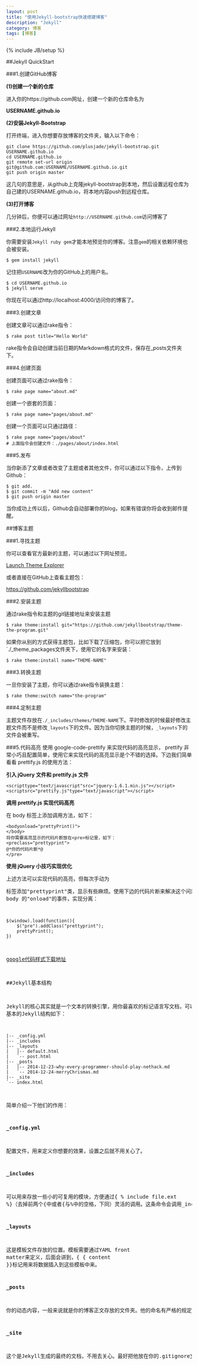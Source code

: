```yaml
---
layout: post
title: "使用Jekyll-bootstrap快速搭建博客"
description: "Jekyll"
category: 博客
tags: [博客]
---
```

{% include JB/setup %}

<script src="http://code.jquery.com/jquery-1.7.2.min.js"></script>


<script type="text/javascript" >
 $(document).ready(function(){
      $("h2,h3,h4,h5,h6").each(function(i,item){
        var tag = $(item).get(0).localName;
        $(item).attr("id","wow"+i);
        $("#category").append('<a class="new'+tag+'" href="#wow'+i+'">'+$(this).text()+'</a></br>');
        $(".newh2").css("margin-left",0);
        $(".newh3").css("margin-left",20);
        $(".newh4").css("margin-left",40);
        $(".newh5").css("margin-left",60);
        $(".newh6").css("margin-left",80);
      });
 });
</script>
<div id="category"></div>



##Jekyll QuickStart

###1.创建GitHub博客

**(1)创建一个新的仓库**


进入你的https://github.com网址，创建一个新的仓库命名为

**USERNAME.github.io**

**(2)安装Jekyll-Bootstrap**

打开终端，进入你想要存放博客的文件夹，输入以下命令：

	git clone https://github.com/plusjade/jekyll-bootstrap.git USERNAME.github.io
	cd USERNAME.github.io 
	git remote set-url origin git@github.com:USERNAME/USERNAME.github.io.git 
	git push origin master
	
这几句的意思是，从github上克隆jekyll-bootstrap到本地，然后设置远程仓库为自己建的USERNAME.github.io，将本地内容push到远程仓库。

**(3)打开博客**


几分钟后，你便可以通过网址`http://USERNAME.github.com`访问博客了


###2.本地运行Jekyll

你需要安装`Jekyll ruby gem`才能本地预览你的博客。注意`gem`的相关依赖环境也会被安装。

	$ gem install jekyll
	
记住把`USERNAME`改为你的GitHub上的用户名。

	$ cd USERNAME.github.io
	$ jekyll serve
	
你现在可以通过http://localhost:4000/访问你的博客了。 


###3.创建文章

创建文章可以通过rake指令：

	$ rake post title="Hello World"
	
rake指令会自动创建当前日期的Markdown格式的文件，保存在_posts文件夹下。

###4.创建页面

创建页面可以通过rake指令：

	$ rake page name="about.md"
	
创建一个嵌套的页面：

	$ rake page name="pages/about.md"
	
创建一个页面可以只通过路径：

	$ rake page name="pages/about"
	# 上面指令会创建文件：./pages/about/index.html
	

###5.发布

当你新添了文章或者改变了主题或者其他文件，你可以通过以下指令，上传到Github：

	$ git add.
	$ git commit -m "Add new content"
	$ git push origin master
	
当你成功上传以后，Github会自动部署你的blog，如果有错误你将会收到邮件提醒。

##博客主题

###1.寻找主题

你可以查看官方最新的主题，可以通过以下网址预览。

[Launch Theme Explorer](http://themes.jekyllbootstrap.com)

或者直接在GitHub上查看主题包：

<https://github.com/jekyllbootstrap>

###2.安装主题

通过rake指令和主题的git链接地址来安装主题

	$ rake theme:install git="https://github.com/jekyllbootstrap/theme-the-program.git"
	
如果你从别的方式获得主题包，比如下载了压缩包，你可以把它放到`./_theme_packages文件夹下，使用它的名字来安装：

	$ rake theme:install name="THEME-NAME"
	
###3.转换主题

一旦你安装了主题，你可以通过rake指令装换主题：

	$ rake theme:switch name="the-program"
	
###4.定制主题

主题文件存放在`./_includes/themes/THEME-NAME`下。平时修改的时候最好修改主题文件而不是修改`_layouts`下的文件。因为当你切换主题的时候，`_layouts`下的文件会被重写。


###5.代码高亮
使用 google-code-prettify 来实现代码的高亮显示， prettify 非常小巧且配置简单，使用它来实现代码的高亮显示是个不错的选择。下边我们简单看看 prettify.js 的使用方法：

**引入 jQuery 文件和 prettify.js 文件**

	<scripttype="text/javascript"src="jquery-1.6.1.min.js"></script>
	<scriptsrc="prettify.js"type="text/javascript"></script>

**调用 prettify.js 实现代码高亮**

在 body 标签上添加调用方法，如下：

	<bodyonload="prettyPrint()">
	</body>
	将你需要高亮显示的代码片断放在<pre>标记里，如下：
	<preclass="prettyprint">
    @*你的代码片断*@
	</pre>
	
**使用 jQuery 小技巧实现优化**

上述方法可以实现代码的高亮，但每次手动为<pre>标签添加"prettyprint"类，显示有些麻烦。使用下边的代码片断来解决这个问题并替换掉 body 的"onload"的事件，实现分离：

	$(window).load(function(){
     	$("pre").addClass("prettyprint");
     	prettyPrint();
	})
	
[google代码样式下载地址](http://jmblog.github.io/color-themes-for-google-code-prettify/)

##Jekyll基本结构

Jekyll的核心其实就是一个文本的转换引擎，用你最喜欢的标记语言写文档，可以是Markdown、Textile或者HTML等等，再通过layout将文档拼装起来，根据你设置的URL规则来展现，这些都是通过严格的配置文件来定义，最终的产出就是web页面。
基本的Jekyll结构如下：

	|-- _config.yml  
	|-- _includes  
	|-- _layouts  
	|   |-- default.html  
	|   `-- post.html  
	|-- _posts  
	|   |-- 2014-12-23-why-every-programmer-should-play-nethack.md 
	|   `-- 2014-12-24-merryChrismas.md 
	|-- _site  
	`-- index.html  
	
简单介绍一下他们的作用：

**_config.yml**

配置文件，用来定义你想要的效果，设置之后就不用关心了。

**_includes**

可以用来存放一些小的可复用的模块，方便通过{ % include file.ext %}（去掉前两个{中或者{与%中的空格，下同）灵活的调用。这条命令会调用_includes/file.ext文件。

**_layouts**

这是模板文件存放的位置。模板需要通过YAML front matter来定义，后面会讲到，{ { content }}标记用来将数据插入到这些模板中来。

**_posts**


你的动态内容，一般来说就是你的博客正文存放的文件夹。他的命名有严格的规定，必须是2014-12-22-artical-title.MARKUP这样的形式，MARKUP是你所使用标记语言的文件后缀名，根据_config.yml中设定的链接规则，可以根据你的文件名灵活调整，文章的日期和标记语言后缀与文章的标题的独立的。

**_site**


这个是Jekyll生成的最终的文档，不用去关心。最好把他放在你的.gitignore文件中忽略它。
